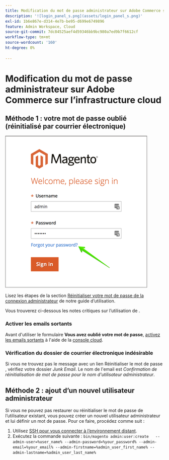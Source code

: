 ```yaml
---
title: Modification du mot de passe administrateur sur Adobe Commerce sur l’infrastructure cloud
description: '![login_panel_s.png](assets/login_panel_s.png)'
exl-id: 1b6e867e-d314-4e7b-be95-d699e6749896
feature: Admin Workspace, Cloud
source-git-commit: 7dc84525aef4d59346bb9bc980a7ed9b7f6612cf
workflow-type: tm+mt
source-wordcount: '160'
ht-degree: 0%

---
```


# Modification du mot de passe administrateur sur Adobe Commerce sur l’infrastructure cloud

## Méthode 1 : votre mot de passe oublié (réinitialisé par courrier électronique)

![login_panel_s.png](assets/login_panel_s.png)

Lisez les étapes de la section [Réinitialiser votre mot de passe de la connexion administrateur](https://experienceleague.adobe.com/docs/commerce-admin/start/admin/admin-signin.html#admin-sign-in) de notre guide d’utilisation.

Vous trouverez ci-dessous les notes critiques sur l’utilisation de .

### Activer les emails sortants

Avant d&#39;utiliser le formulaire **Vous avez oublié votre mot de passe**, [activez les emails sortants](https://experienceleague.adobe.com/docs/commerce-cloud-service/user-guide/project/outgoing-emails.html) à l&#39;aide de la [console cloud](https://experienceleague.adobe.com/docs/commerce-cloud-service/user-guide/project/overview.html).

### Vérification du dossier de courrier électronique indésirable

Si vous ne trouvez pas le message avec un lien Réinitialiser le mot de passe , vérifiez votre dossier *Junk Email*. Le nom de l&#39;email est *Confirmation de réinitialisation de mot de passe pour le nom d&#39;utilisateur administrateur*.

## Méthode 2 : ajout d’un nouvel utilisateur administrateur

Si vous ne pouvez pas restaurer ou réinitialiser le mot de passe de l’utilisateur existant, vous pouvez créer un nouvel utilisateur administrateur et lui définir un mot de passe. Pour ce faire, procédez comme suit :

1. Utilisez [SSH pour vous connecter à l’environnement distant](https://experienceleague.adobe.com/docs/commerce-cloud-service/user-guide/develop/secure-connections.html).
1. Exécutez la commande suivante : `bin/magento admin:user:create   --admin-user=%user_name% --admin-password=%your_password% --admin-email=%your_email% --admin-firstname=%admin_user_first_name% --admin-lastname=%admin_user_last_name%`
